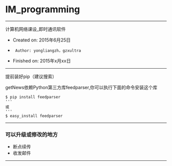 # IM_programming

---
计算机网络课设_即时通讯软件
 *  Created on: 2015年6月25日
 *      Author: yongliangzh，gzxultra
 *  Finished on: 2015年x月xx日

---
提前装好pip（建议搜索）

getNews依赖Python第三方库feedparser,你可以执行下面的命令安装这个库
``` 
$ pip install feedparser
'''
或
'''
$ easy_install feedparser
```

---

### 可以升级或修改的地方
* 断点续传
* 收发邮件

---